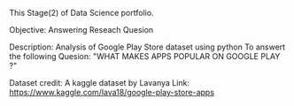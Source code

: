 This Stage(2) of Data Science portfolio.

Objective: Answering Reseach Quesion

Description: Analysis of Google Play Store dataset using python To answert the following Quesion:
"WHAT MAKES APPS POPULAR ON GOOGLE PLAY ?"

Dataset credit: 
A kaggle dataset by Lavanya
Link: https://www.kaggle.com/lava18/google-play-store-apps

